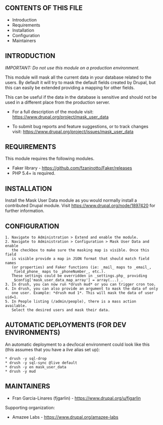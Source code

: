 CONTENTS OF THIS FILE
---------------------

 * Introduction
 * Requirements
 * Installation
 * Configuration
 * Maintainers


INTRODUCTION
------------

*IMPORTANT: Do not use this module on a production environment.*

This module will mask all the current data in your database related to the
users. By default it will try to mask the default fields created by Drupal,
but this can easily be extended providing a mapping for other fields.

This can be useful if the data in the database is sensitive and should not be
used in a different place from the production server.

 * For a full description of the module visit:
   https://www.drupal.org/project/mask_user_data

 * To submit bug reports and feature suggestions, or to track changes visit:
   https://www.drupal.org/project/issues/mask_user_data


REQUIREMENTS
------------

This module requires the following modules.

* Faker library - https://github.com/fzaninotto/Faker/releases
* PHP 5.4+ is required.


INSTALLATION
------------

Install the Mask User Data module as you would normally install a contributed
Drupal module. Visit https://www.drupal.org/node/1897420 for further
information.



CONFIGURATION
-------------

    1. Navigate to Administration > Extend and enable the module.
    2. Navigate to Administration > Configuration > Mask User Data and enable
       the checkbox to make sure the masking map is visible. Once this field
       is visible provide a map in JSON format that should match field names
       (or properties) and Faker functions (ie: _mail_ maps to _email_,
       _field_phone_ maps to _phoneNumber_, etc.).
       These settings could be overridden in _settings.php_ providing
       _$config['mask_user_data_map_array'] = array(...)_.
    3. In drush, you can now run *drush mud* or you can trigger cron too.
    4. In drush, you can also provide an argument to mask the data of only
       one user. Example: *drush mud 1*. This will mask the data of user uid=1.
    5. In People listing (/admin/people), there is a mass action available. 
       Select the desired users and mask their data.



AUTOMATIC DEPLOYMENTS (FOR DEV ENVIRONMENTS)
--------------------------------------------

An automatic deployment to a dev/local environment could look like this (this
assumes that you have a _live_ alias set up):

    * drush -y sql-drop
    * drush -y sql-sync @live default
    * drush -y en mask_user_data
    * drush -y mud



MAINTAINERS
-----------

 * Fran Garcia-Linares (fjgarlin) - https://www.drupal.org/u/fjgarlin

Supporting organization:

 * Amazee Labs - https://www.drupal.org/amazee-labs
